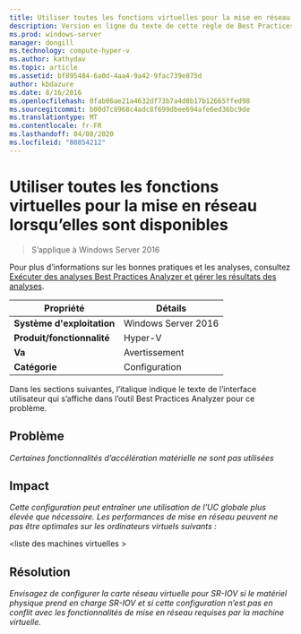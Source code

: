 ```yaml
---
title: Utiliser toutes les fonctions virtuelles pour la mise en réseau lorsqu’elles sont disponibles
description: Version en ligne du texte de cette règle de Best Practices Analyzer.
ms.prod: windows-server
manager: dongill
ms.technology: compute-hyper-v
ms.author: kathydav
ms.topic: article
ms.assetid: bf895484-6a0d-4aa4-9a42-9fac739e875d
author: kbdazure
ms.date: 8/16/2016
ms.openlocfilehash: 0fab06ae21a4632df73b7a4d8b17b12665ffed98
ms.sourcegitcommit: b00d7c8968c4adc8f699dbee694afe6ed36bc9de
ms.translationtype: MT
ms.contentlocale: fr-FR
ms.lasthandoff: 04/08/2020
ms.locfileid: "80854212"
---
```

# <a name="use-all-virtual-functions-for-networking-when-they-are-available"></a>Utiliser toutes les fonctions virtuelles pour la mise en réseau lorsqu’elles sont disponibles

>S’applique à Windows Server 2016

Pour plus d’informations sur les bonnes pratiques et les analyses, consultez [Exécuter des analyses Best Practices Analyzer et gérer les résultats des analyses](https://go.microsoft.com/fwlink/p/?LinkID=223177).  
  
|Propriété|Détails|  
|-|-|  
|**Système d'exploitation**|Windows Server 2016|  
|**Produit/fonctionnalité**|Hyper-V|  
|**Va**|Avertissement|  
|**Catégorie**|Configuration|  
  
Dans les sections suivantes, l’italique indique le texte de l’interface utilisateur qui s’affiche dans l’outil Best Practices Analyzer pour ce problème.  
  
## <a name="issue"></a>Problème  
*Certaines fonctionnalités d’accélération matérielle ne sont pas utilisées*  
  
## <a name="impact"></a>Impact  
*Cette configuration peut entraîner une utilisation de l’UC globale plus élevée que nécessaire. Les performances de mise en réseau peuvent ne pas être optimales sur les ordinateurs virtuels suivants :*  
  
\<liste des machines virtuelles >  
  
## <a name="resolution"></a>Résolution  
*Envisagez de configurer la carte réseau virtuelle pour SR-IOV si le matériel physique prend en charge SR-IOV et si cette configuration n’est pas en conflit avec les fonctionnalités de mise en réseau requises par la machine virtuelle.*  
  


